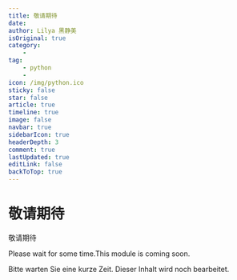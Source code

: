 ```yaml
---
title: 敬请期待
date: 
author: Lilya 黑静美
isOriginal: true
category: 
    - 
tag:
    - python
    - 
icon: /img/python.ico
sticky: false
star: false
article: true
timeline: true
image: false
navbar: true
sidebarIcon: true
headerDepth: 3
comment: true
lastUpdated: true
editLink: false
backToTop: true
---
```


# 敬请期待



敬请期待

Please wait for some time.This module is coming soon. 

Bitte warten Sie eine kurze Zeit. Dieser Inhalt wird noch bearbeitet.
